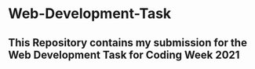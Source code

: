 # Web-Development-Task
 ## This Repository contains my submission for the Web Development Task for Coding Week 2021
